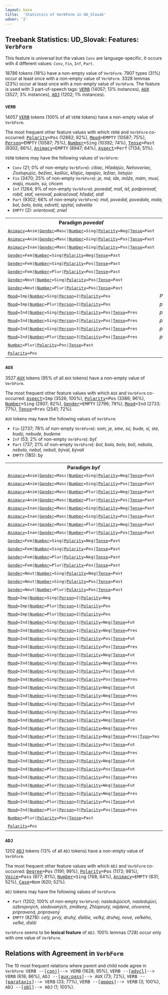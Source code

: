 ```yaml
---
layout: base
title:  'Statistics of VerbForm in UD_Slovak'
udver: '2'
---
```


## Treebank Statistics: UD_Slovak: Features: `VerbForm`

This feature is universal but the values `Conv` are language-specific.
It occurs with 4 different values: `Conv`, `Fin`, `Inf`, `Part`.

18786 tokens (18%) have a non-empty value of `VerbForm`.
7907 types (31%) occur at least once with a non-empty value of `VerbForm`.
3328 lemmas (23%) occur at least once with a non-empty value of `VerbForm`.
The feature is used with 3 part-of-speech tags: <tt><a href="sk-pos-VERB.html">VERB</a></tt> (14057; 13% instances), <tt><a href="sk-pos-AUX.html">AUX</a></tt> (3527; 3% instances), <tt><a href="sk-pos-ADJ.html">ADJ</a></tt> (1202; 1% instances).

### `VERB`

14057 <tt><a href="sk-pos-VERB.html">VERB</a></tt> tokens (100% of all `VERB` tokens) have a non-empty value of `VerbForm`.

The most frequent other feature values with which `VERB` and `VerbForm` co-occurred: <tt><a href="sk-feat-Polarity.html">Polarity</a></tt><tt>=Pos</tt> (12882; 92%), <tt><a href="sk-feat-Mood.html">Mood</a></tt><tt>=EMPTY</tt> (10587; 75%), <tt><a href="sk-feat-Person.html">Person</a></tt><tt>=EMPTY</tt> (10587; 75%), <tt><a href="sk-feat-Number.html">Number</a></tt><tt>=Sing</tt> (10392; 74%), <tt><a href="sk-feat-Tense.html">Tense</a></tt><tt>=Past</tt> (9302; 66%), <tt><a href="sk-feat-Animacy.html">Animacy</a></tt><tt>=EMPTY</tt> (8947; 64%), <tt><a href="sk-feat-Aspect.html">Aspect</a></tt><tt>=Perf</tt> (7134; 51%).

`VERB` tokens may have the following values of `VerbForm`:

* `Conv` (21; 0% of non-empty `VerbForm`): <em>cítiac, Hľadajúc, Nehovoriac, Zostupujúc, bežiac, kašlúc, kľajúc, lapajúc, ležiac, listujúc</em>
* `Fin` (3470; 25% of non-empty `VerbForm`): <em>je, má, ide, môže, mám, musí, majú, musím, sú, chcem</em>
* `Inf` (1264; 9% of non-empty `VerbForm`): <em>povedať, mať, ísť, podporovať, robiť, stať, venovať, pokračovať, hľadať, stáť</em>
* `Part` (9302; 66% of non-empty `VerbForm`): <em>mal, povedal, povedala, mala, bol, bolo, bola, odvetil, spýtal, odvetila</em>
* `EMPTY` (2): <em>orientovať, znieť</em>

<table>
  <tr><th>Paradigm <i>povedať</i></th><th><tt>Fin</tt></th><th><tt>Inf</tt></th><th><tt>Part</tt></th><th><tt>Conv</tt></th></tr>
  <tr><td><tt><tt><a href="sk-feat-Animacy.html">Animacy</a></tt><tt>=Anim</tt>|<tt><a href="sk-feat-Gender.html">Gender</a></tt><tt>=Masc</tt>|<tt><a href="sk-feat-Number.html">Number</a></tt><tt>=Sing</tt>|<tt><a href="sk-feat-Polarity.html">Polarity</a></tt><tt>=Neg</tt>|<tt><a href="sk-feat-Tense.html">Tense</a></tt><tt>=Past</tt></tt></td><td></td><td></td><td><em>nepovedal</em></td><td></td></tr>
  <tr><td><tt><tt><a href="sk-feat-Animacy.html">Animacy</a></tt><tt>=Anim</tt>|<tt><a href="sk-feat-Gender.html">Gender</a></tt><tt>=Masc</tt>|<tt><a href="sk-feat-Number.html">Number</a></tt><tt>=Sing</tt>|<tt><a href="sk-feat-Polarity.html">Polarity</a></tt><tt>=Pos</tt>|<tt><a href="sk-feat-Tense.html">Tense</a></tt><tt>=Past</tt></tt></td><td></td><td></td><td><em>povedal</em></td><td></td></tr>
  <tr><td><tt><tt><a href="sk-feat-Animacy.html">Animacy</a></tt><tt>=Inan</tt>|<tt><a href="sk-feat-Gender.html">Gender</a></tt><tt>=Masc</tt>|<tt><a href="sk-feat-Number.html">Number</a></tt><tt>=Sing</tt>|<tt><a href="sk-feat-Polarity.html">Polarity</a></tt><tt>=Pos</tt>|<tt><a href="sk-feat-Tense.html">Tense</a></tt><tt>=Past</tt></tt></td><td></td><td></td><td><em>povedal</em></td><td></td></tr>
  <tr><td><tt><tt><a href="sk-feat-Gender.html">Gender</a></tt><tt>=Fem</tt>|<tt><a href="sk-feat-Number.html">Number</a></tt><tt>=Sing</tt>|<tt><a href="sk-feat-Polarity.html">Polarity</a></tt><tt>=Neg</tt>|<tt><a href="sk-feat-Tense.html">Tense</a></tt><tt>=Past</tt></tt></td><td></td><td></td><td><em>nepovedala</em></td><td></td></tr>
  <tr><td><tt><tt><a href="sk-feat-Gender.html">Gender</a></tt><tt>=Fem</tt>|<tt><a href="sk-feat-Number.html">Number</a></tt><tt>=Sing</tt>|<tt><a href="sk-feat-Polarity.html">Polarity</a></tt><tt>=Pos</tt>|<tt><a href="sk-feat-Tense.html">Tense</a></tt><tt>=Past</tt></tt></td><td></td><td></td><td><em>povedala</em></td><td></td></tr>
  <tr><td><tt><tt><a href="sk-feat-Gender.html">Gender</a></tt><tt>=Fem</tt>|<tt><a href="sk-feat-Number.html">Number</a></tt><tt>=Plur</tt>|<tt><a href="sk-feat-Polarity.html">Polarity</a></tt><tt>=Pos</tt>|<tt><a href="sk-feat-Tense.html">Tense</a></tt><tt>=Past</tt></tt></td><td></td><td></td><td><em>povedali</em></td><td></td></tr>
  <tr><td><tt><tt><a href="sk-feat-Gender.html">Gender</a></tt><tt>=Neut</tt>|<tt><a href="sk-feat-Number.html">Number</a></tt><tt>=Sing</tt>|<tt><a href="sk-feat-Polarity.html">Polarity</a></tt><tt>=Pos</tt>|<tt><a href="sk-feat-Tense.html">Tense</a></tt><tt>=Past</tt></tt></td><td></td><td></td><td><em>povedalo</em></td><td></td></tr>
  <tr><td><tt><tt><a href="sk-feat-Gender.html">Gender</a></tt><tt>=Neut</tt>|<tt><a href="sk-feat-Number.html">Number</a></tt><tt>=Plur</tt>|<tt><a href="sk-feat-Polarity.html">Polarity</a></tt><tt>=Pos</tt>|<tt><a href="sk-feat-Tense.html">Tense</a></tt><tt>=Past</tt></tt></td><td></td><td></td><td><em>povedali</em></td><td></td></tr>
  <tr><td><tt><tt><a href="sk-feat-Mood.html">Mood</a></tt><tt>=Imp</tt>|<tt><a href="sk-feat-Number.html">Number</a></tt><tt>=Sing</tt>|<tt><a href="sk-feat-Person.html">Person</a></tt><tt>=2</tt>|<tt><a href="sk-feat-Polarity.html">Polarity</a></tt><tt>=Pos</tt></tt></td><td><em>Povedzže</em></td><td></td><td></td><td></td></tr>
  <tr><td><tt><tt><a href="sk-feat-Mood.html">Mood</a></tt><tt>=Imp</tt>|<tt><a href="sk-feat-Number.html">Number</a></tt><tt>=Plur</tt>|<tt><a href="sk-feat-Person.html">Person</a></tt><tt>=2</tt>|<tt><a href="sk-feat-Polarity.html">Polarity</a></tt><tt>=Pos</tt></tt></td><td><em>povedzte</em></td><td></td><td></td><td></td></tr>
  <tr><td><tt><tt><a href="sk-feat-Mood.html">Mood</a></tt><tt>=Ind</tt>|<tt><a href="sk-feat-Number.html">Number</a></tt><tt>=Sing</tt>|<tt><a href="sk-feat-Person.html">Person</a></tt><tt>=1</tt>|<tt><a href="sk-feat-Polarity.html">Polarity</a></tt><tt>=Pos</tt>|<tt><a href="sk-feat-Tense.html">Tense</a></tt><tt>=Pres</tt></tt></td><td><em>poviem</em></td><td></td><td></td><td></td></tr>
  <tr><td><tt><tt><a href="sk-feat-Mood.html">Mood</a></tt><tt>=Ind</tt>|<tt><a href="sk-feat-Number.html">Number</a></tt><tt>=Sing</tt>|<tt><a href="sk-feat-Person.html">Person</a></tt><tt>=2</tt>|<tt><a href="sk-feat-Polarity.html">Polarity</a></tt><tt>=Pos</tt>|<tt><a href="sk-feat-Tense.html">Tense</a></tt><tt>=Pres</tt></tt></td><td><em>povieš</em></td><td></td><td></td><td></td></tr>
  <tr><td><tt><tt><a href="sk-feat-Mood.html">Mood</a></tt><tt>=Ind</tt>|<tt><a href="sk-feat-Number.html">Number</a></tt><tt>=Sing</tt>|<tt><a href="sk-feat-Person.html">Person</a></tt><tt>=3</tt>|<tt><a href="sk-feat-Polarity.html">Polarity</a></tt><tt>=Pos</tt>|<tt><a href="sk-feat-Tense.html">Tense</a></tt><tt>=Pres</tt></tt></td><td><em>povie</em></td><td></td><td></td><td></td></tr>
  <tr><td><tt><tt><a href="sk-feat-Mood.html">Mood</a></tt><tt>=Ind</tt>|<tt><a href="sk-feat-Number.html">Number</a></tt><tt>=Plur</tt>|<tt><a href="sk-feat-Person.html">Person</a></tt><tt>=3</tt>|<tt><a href="sk-feat-Polarity.html">Polarity</a></tt><tt>=Pos</tt>|<tt><a href="sk-feat-Tense.html">Tense</a></tt><tt>=Pres</tt></tt></td><td><em>povedia</em></td><td></td><td></td><td></td></tr>
  <tr><td><tt><tt><a href="sk-feat-Number.html">Number</a></tt><tt>=Plur</tt>|<tt><a href="sk-feat-Polarity.html">Polarity</a></tt><tt>=Pos</tt>|<tt><a href="sk-feat-Tense.html">Tense</a></tt><tt>=Past</tt></tt></td><td></td><td></td><td><em>povedali</em></td><td></td></tr>
  <tr><td><tt><tt><a href="sk-feat-Polarity.html">Polarity</a></tt><tt>=Pos</tt></tt></td><td></td><td><em>povedať</em></td><td></td><td><em>povediac</em></td></tr>
</table>

### `AUX`

3527 <tt><a href="sk-pos-AUX.html">AUX</a></tt> tokens (95% of all `AUX` tokens) have a non-empty value of `VerbForm`.

The most frequent other feature values with which `AUX` and `VerbForm` co-occurred: <tt><a href="sk-feat-Aspect.html">Aspect</a></tt><tt>=Imp</tt> (3526; 100%), <tt><a href="sk-feat-Polarity.html">Polarity</a></tt><tt>=Pos</tt> (3386; 96%), <tt><a href="sk-feat-Number.html">Number</a></tt><tt>=Sing</tt> (2907; 82%), <tt><a href="sk-feat-Gender.html">Gender</a></tt><tt>=EMPTY</tt> (2796; 79%), <tt><a href="sk-feat-Mood.html">Mood</a></tt><tt>=Ind</tt> (2733; 77%), <tt><a href="sk-feat-Tense.html">Tense</a></tt><tt>=Pres</tt> (2541; 72%).

`AUX` tokens may have the following values of `VerbForm`:

* `Fin` (2737; 78% of non-empty `VerbForm`): <em>som, je, sme, sú, bude, si, ste, budú, nebude, budeme</em>
* `Inf` (53; 2% of non-empty `VerbForm`): <em>byť</em>
* `Part` (737; 21% of non-empty `VerbForm`): <em>bol, bola, bolo, boli, nebola, nebolo, nebol, neboli, býval, bývali</em>
* `EMPTY` (185): <em>by</em>

<table>
  <tr><th>Paradigm <i>byť</i></th><th><tt>Fin</tt></th><th><tt>Inf</tt></th><th><tt>Part</tt></th></tr>
  <tr><td><tt><tt><a href="sk-feat-Animacy.html">Animacy</a></tt><tt>=Anim</tt>|<tt><a href="sk-feat-Gender.html">Gender</a></tt><tt>=Masc</tt>|<tt><a href="sk-feat-Number.html">Number</a></tt><tt>=Sing</tt>|<tt><a href="sk-feat-Polarity.html">Polarity</a></tt><tt>=Neg</tt>|<tt><a href="sk-feat-Tense.html">Tense</a></tt><tt>=Past</tt></tt></td><td></td><td></td><td><em>nebol</em></td></tr>
  <tr><td><tt><tt><a href="sk-feat-Animacy.html">Animacy</a></tt><tt>=Anim</tt>|<tt><a href="sk-feat-Gender.html">Gender</a></tt><tt>=Masc</tt>|<tt><a href="sk-feat-Number.html">Number</a></tt><tt>=Sing</tt>|<tt><a href="sk-feat-Polarity.html">Polarity</a></tt><tt>=Pos</tt>|<tt><a href="sk-feat-Tense.html">Tense</a></tt><tt>=Past</tt></tt></td><td></td><td></td><td><em>bol</em></td></tr>
  <tr><td><tt><tt><a href="sk-feat-Animacy.html">Animacy</a></tt><tt>=Anim</tt>|<tt><a href="sk-feat-Gender.html">Gender</a></tt><tt>=Masc</tt>|<tt><a href="sk-feat-Number.html">Number</a></tt><tt>=Plur</tt>|<tt><a href="sk-feat-Polarity.html">Polarity</a></tt><tt>=Neg</tt>|<tt><a href="sk-feat-Tense.html">Tense</a></tt><tt>=Past</tt></tt></td><td></td><td></td><td><em>neboli</em></td></tr>
  <tr><td><tt><tt><a href="sk-feat-Animacy.html">Animacy</a></tt><tt>=Anim</tt>|<tt><a href="sk-feat-Gender.html">Gender</a></tt><tt>=Masc</tt>|<tt><a href="sk-feat-Number.html">Number</a></tt><tt>=Plur</tt>|<tt><a href="sk-feat-Polarity.html">Polarity</a></tt><tt>=Pos</tt>|<tt><a href="sk-feat-Tense.html">Tense</a></tt><tt>=Past</tt></tt></td><td></td><td></td><td><em>boli</em></td></tr>
  <tr><td><tt><tt><a href="sk-feat-Animacy.html">Animacy</a></tt><tt>=Inan</tt>|<tt><a href="sk-feat-Gender.html">Gender</a></tt><tt>=Masc</tt>|<tt><a href="sk-feat-Number.html">Number</a></tt><tt>=Sing</tt>|<tt><a href="sk-feat-Polarity.html">Polarity</a></tt><tt>=Neg</tt>|<tt><a href="sk-feat-Tense.html">Tense</a></tt><tt>=Past</tt></tt></td><td></td><td></td><td><em>nebol</em></td></tr>
  <tr><td><tt><tt><a href="sk-feat-Animacy.html">Animacy</a></tt><tt>=Inan</tt>|<tt><a href="sk-feat-Gender.html">Gender</a></tt><tt>=Masc</tt>|<tt><a href="sk-feat-Number.html">Number</a></tt><tt>=Sing</tt>|<tt><a href="sk-feat-Polarity.html">Polarity</a></tt><tt>=Pos</tt>|<tt><a href="sk-feat-Tense.html">Tense</a></tt><tt>=Past</tt></tt></td><td></td><td></td><td><em>bol</em></td></tr>
  <tr><td><tt><tt><a href="sk-feat-Animacy.html">Animacy</a></tt><tt>=Inan</tt>|<tt><a href="sk-feat-Gender.html">Gender</a></tt><tt>=Masc</tt>|<tt><a href="sk-feat-Number.html">Number</a></tt><tt>=Plur</tt>|<tt><a href="sk-feat-Polarity.html">Polarity</a></tt><tt>=Neg</tt>|<tt><a href="sk-feat-Tense.html">Tense</a></tt><tt>=Past</tt></tt></td><td></td><td></td><td><em>neboli</em></td></tr>
  <tr><td><tt><tt><a href="sk-feat-Animacy.html">Animacy</a></tt><tt>=Inan</tt>|<tt><a href="sk-feat-Gender.html">Gender</a></tt><tt>=Masc</tt>|<tt><a href="sk-feat-Number.html">Number</a></tt><tt>=Plur</tt>|<tt><a href="sk-feat-Polarity.html">Polarity</a></tt><tt>=Pos</tt>|<tt><a href="sk-feat-Tense.html">Tense</a></tt><tt>=Past</tt></tt></td><td></td><td></td><td><em>boli</em></td></tr>
  <tr><td><tt><tt><a href="sk-feat-Gender.html">Gender</a></tt><tt>=Fem</tt>|<tt><a href="sk-feat-Number.html">Number</a></tt><tt>=Sing</tt>|<tt><a href="sk-feat-Polarity.html">Polarity</a></tt><tt>=Neg</tt>|<tt><a href="sk-feat-Tense.html">Tense</a></tt><tt>=Past</tt></tt></td><td></td><td></td><td><em>nebola</em></td></tr>
  <tr><td><tt><tt><a href="sk-feat-Gender.html">Gender</a></tt><tt>=Fem</tt>|<tt><a href="sk-feat-Number.html">Number</a></tt><tt>=Sing</tt>|<tt><a href="sk-feat-Polarity.html">Polarity</a></tt><tt>=Pos</tt>|<tt><a href="sk-feat-Tense.html">Tense</a></tt><tt>=Past</tt></tt></td><td></td><td></td><td><em>bola</em></td></tr>
  <tr><td><tt><tt><a href="sk-feat-Gender.html">Gender</a></tt><tt>=Fem</tt>|<tt><a href="sk-feat-Number.html">Number</a></tt><tt>=Plur</tt>|<tt><a href="sk-feat-Polarity.html">Polarity</a></tt><tt>=Neg</tt>|<tt><a href="sk-feat-Tense.html">Tense</a></tt><tt>=Past</tt></tt></td><td></td><td></td><td><em>neboli</em></td></tr>
  <tr><td><tt><tt><a href="sk-feat-Gender.html">Gender</a></tt><tt>=Fem</tt>|<tt><a href="sk-feat-Number.html">Number</a></tt><tt>=Plur</tt>|<tt><a href="sk-feat-Polarity.html">Polarity</a></tt><tt>=Pos</tt>|<tt><a href="sk-feat-Tense.html">Tense</a></tt><tt>=Past</tt></tt></td><td></td><td></td><td><em>boli</em></td></tr>
  <tr><td><tt><tt><a href="sk-feat-Gender.html">Gender</a></tt><tt>=Neut</tt>|<tt><a href="sk-feat-Number.html">Number</a></tt><tt>=Sing</tt>|<tt><a href="sk-feat-Polarity.html">Polarity</a></tt><tt>=Neg</tt>|<tt><a href="sk-feat-Tense.html">Tense</a></tt><tt>=Past</tt></tt></td><td></td><td></td><td><em>nebolo</em></td></tr>
  <tr><td><tt><tt><a href="sk-feat-Gender.html">Gender</a></tt><tt>=Neut</tt>|<tt><a href="sk-feat-Number.html">Number</a></tt><tt>=Sing</tt>|<tt><a href="sk-feat-Polarity.html">Polarity</a></tt><tt>=Pos</tt>|<tt><a href="sk-feat-Tense.html">Tense</a></tt><tt>=Past</tt></tt></td><td></td><td></td><td><em>bolo</em></td></tr>
  <tr><td><tt><tt><a href="sk-feat-Gender.html">Gender</a></tt><tt>=Neut</tt>|<tt><a href="sk-feat-Number.html">Number</a></tt><tt>=Plur</tt>|<tt><a href="sk-feat-Polarity.html">Polarity</a></tt><tt>=Pos</tt>|<tt><a href="sk-feat-Tense.html">Tense</a></tt><tt>=Past</tt></tt></td><td></td><td></td><td><em>boli</em></td></tr>
  <tr><td><tt><tt><a href="sk-feat-Mood.html">Mood</a></tt><tt>=Imp</tt>|<tt><a href="sk-feat-Number.html">Number</a></tt><tt>=Sing</tt>|<tt><a href="sk-feat-Person.html">Person</a></tt><tt>=2</tt>|<tt><a href="sk-feat-Polarity.html">Polarity</a></tt><tt>=Neg</tt></tt></td><td><em>Nebuď</em></td><td></td><td></td></tr>
  <tr><td><tt><tt><a href="sk-feat-Mood.html">Mood</a></tt><tt>=Imp</tt>|<tt><a href="sk-feat-Number.html">Number</a></tt><tt>=Plur</tt>|<tt><a href="sk-feat-Person.html">Person</a></tt><tt>=1</tt>|<tt><a href="sk-feat-Polarity.html">Polarity</a></tt><tt>=Pos</tt></tt></td><td><em>Buďme</em></td><td></td><td></td></tr>
  <tr><td><tt><tt><a href="sk-feat-Mood.html">Mood</a></tt><tt>=Imp</tt>|<tt><a href="sk-feat-Number.html">Number</a></tt><tt>=Plur</tt>|<tt><a href="sk-feat-Person.html">Person</a></tt><tt>=2</tt>|<tt><a href="sk-feat-Polarity.html">Polarity</a></tt><tt>=Pos</tt></tt></td><td><em>buďte</em></td><td></td><td></td></tr>
  <tr><td><tt><tt><a href="sk-feat-Mood.html">Mood</a></tt><tt>=Ind</tt>|<tt><a href="sk-feat-Number.html">Number</a></tt><tt>=Sing</tt>|<tt><a href="sk-feat-Person.html">Person</a></tt><tt>=1</tt>|<tt><a href="sk-feat-Polarity.html">Polarity</a></tt><tt>=Neg</tt>|<tt><a href="sk-feat-Tense.html">Tense</a></tt><tt>=Fut</tt></tt></td><td><em>nebudem</em></td><td></td><td></td></tr>
  <tr><td><tt><tt><a href="sk-feat-Mood.html">Mood</a></tt><tt>=Ind</tt>|<tt><a href="sk-feat-Number.html">Number</a></tt><tt>=Sing</tt>|<tt><a href="sk-feat-Person.html">Person</a></tt><tt>=1</tt>|<tt><a href="sk-feat-Polarity.html">Polarity</a></tt><tt>=Neg</tt>|<tt><a href="sk-feat-Tense.html">Tense</a></tt><tt>=Pres</tt></tt></td><td><em>som</em></td><td></td><td></td></tr>
  <tr><td><tt><tt><a href="sk-feat-Mood.html">Mood</a></tt><tt>=Ind</tt>|<tt><a href="sk-feat-Number.html">Number</a></tt><tt>=Sing</tt>|<tt><a href="sk-feat-Person.html">Person</a></tt><tt>=1</tt>|<tt><a href="sk-feat-Polarity.html">Polarity</a></tt><tt>=Pos</tt>|<tt><a href="sk-feat-Tense.html">Tense</a></tt><tt>=Fut</tt></tt></td><td><em>budem</em></td><td></td><td></td></tr>
  <tr><td><tt><tt><a href="sk-feat-Mood.html">Mood</a></tt><tt>=Ind</tt>|<tt><a href="sk-feat-Number.html">Number</a></tt><tt>=Sing</tt>|<tt><a href="sk-feat-Person.html">Person</a></tt><tt>=1</tt>|<tt><a href="sk-feat-Polarity.html">Polarity</a></tt><tt>=Pos</tt>|<tt><a href="sk-feat-Tense.html">Tense</a></tt><tt>=Pres</tt></tt></td><td><em>som</em></td><td></td><td></td></tr>
  <tr><td><tt><tt><a href="sk-feat-Mood.html">Mood</a></tt><tt>=Ind</tt>|<tt><a href="sk-feat-Number.html">Number</a></tt><tt>=Sing</tt>|<tt><a href="sk-feat-Person.html">Person</a></tt><tt>=2</tt>|<tt><a href="sk-feat-Polarity.html">Polarity</a></tt><tt>=Neg</tt>|<tt><a href="sk-feat-Tense.html">Tense</a></tt><tt>=Fut</tt></tt></td><td><em>nebudeš</em></td><td></td><td></td></tr>
  <tr><td><tt><tt><a href="sk-feat-Mood.html">Mood</a></tt><tt>=Ind</tt>|<tt><a href="sk-feat-Number.html">Number</a></tt><tt>=Sing</tt>|<tt><a href="sk-feat-Person.html">Person</a></tt><tt>=2</tt>|<tt><a href="sk-feat-Polarity.html">Polarity</a></tt><tt>=Neg</tt>|<tt><a href="sk-feat-Tense.html">Tense</a></tt><tt>=Pres</tt></tt></td><td><em>si</em></td><td></td><td></td></tr>
  <tr><td><tt><tt><a href="sk-feat-Mood.html">Mood</a></tt><tt>=Ind</tt>|<tt><a href="sk-feat-Number.html">Number</a></tt><tt>=Sing</tt>|<tt><a href="sk-feat-Person.html">Person</a></tt><tt>=2</tt>|<tt><a href="sk-feat-Polarity.html">Polarity</a></tt><tt>=Pos</tt>|<tt><a href="sk-feat-Tense.html">Tense</a></tt><tt>=Fut</tt></tt></td><td><em>budeš</em></td><td></td><td></td></tr>
  <tr><td><tt><tt><a href="sk-feat-Mood.html">Mood</a></tt><tt>=Ind</tt>|<tt><a href="sk-feat-Number.html">Number</a></tt><tt>=Sing</tt>|<tt><a href="sk-feat-Person.html">Person</a></tt><tt>=2</tt>|<tt><a href="sk-feat-Polarity.html">Polarity</a></tt><tt>=Pos</tt>|<tt><a href="sk-feat-Tense.html">Tense</a></tt><tt>=Pres</tt></tt></td><td><em>si</em></td><td></td><td></td></tr>
  <tr><td><tt><tt><a href="sk-feat-Mood.html">Mood</a></tt><tt>=Ind</tt>|<tt><a href="sk-feat-Number.html">Number</a></tt><tt>=Sing</tt>|<tt><a href="sk-feat-Person.html">Person</a></tt><tt>=3</tt>|<tt><a href="sk-feat-Polarity.html">Polarity</a></tt><tt>=Neg</tt>|<tt><a href="sk-feat-Tense.html">Tense</a></tt><tt>=Fut</tt></tt></td><td><em>nebude</em></td><td></td><td></td></tr>
  <tr><td><tt><tt><a href="sk-feat-Mood.html">Mood</a></tt><tt>=Ind</tt>|<tt><a href="sk-feat-Number.html">Number</a></tt><tt>=Sing</tt>|<tt><a href="sk-feat-Person.html">Person</a></tt><tt>=3</tt>|<tt><a href="sk-feat-Polarity.html">Polarity</a></tt><tt>=Neg</tt>|<tt><a href="sk-feat-Tense.html">Tense</a></tt><tt>=Pres</tt></tt></td><td><em>je</em></td><td></td><td></td></tr>
  <tr><td><tt><tt><a href="sk-feat-Mood.html">Mood</a></tt><tt>=Ind</tt>|<tt><a href="sk-feat-Number.html">Number</a></tt><tt>=Sing</tt>|<tt><a href="sk-feat-Person.html">Person</a></tt><tt>=3</tt>|<tt><a href="sk-feat-Polarity.html">Polarity</a></tt><tt>=Pos</tt>|<tt><a href="sk-feat-Tense.html">Tense</a></tt><tt>=Fut</tt></tt></td><td><em>bude</em></td><td></td><td></td></tr>
  <tr><td><tt><tt><a href="sk-feat-Mood.html">Mood</a></tt><tt>=Ind</tt>|<tt><a href="sk-feat-Number.html">Number</a></tt><tt>=Sing</tt>|<tt><a href="sk-feat-Person.html">Person</a></tt><tt>=3</tt>|<tt><a href="sk-feat-Polarity.html">Polarity</a></tt><tt>=Pos</tt>|<tt><a href="sk-feat-Tense.html">Tense</a></tt><tt>=Pres</tt></tt></td><td><em>je</em></td><td></td><td></td></tr>
  <tr><td><tt><tt><a href="sk-feat-Mood.html">Mood</a></tt><tt>=Ind</tt>|<tt><a href="sk-feat-Number.html">Number</a></tt><tt>=Plur</tt>|<tt><a href="sk-feat-Person.html">Person</a></tt><tt>=1</tt>|<tt><a href="sk-feat-Polarity.html">Polarity</a></tt><tt>=Neg</tt>|<tt><a href="sk-feat-Tense.html">Tense</a></tt><tt>=Fut</tt></tt></td><td><em>nebudeme</em></td><td></td><td></td></tr>
  <tr><td><tt><tt><a href="sk-feat-Mood.html">Mood</a></tt><tt>=Ind</tt>|<tt><a href="sk-feat-Number.html">Number</a></tt><tt>=Plur</tt>|<tt><a href="sk-feat-Person.html">Person</a></tt><tt>=1</tt>|<tt><a href="sk-feat-Polarity.html">Polarity</a></tt><tt>=Neg</tt>|<tt><a href="sk-feat-Tense.html">Tense</a></tt><tt>=Pres</tt></tt></td><td><em>sme</em></td><td></td><td></td></tr>
  <tr><td><tt><tt><a href="sk-feat-Mood.html">Mood</a></tt><tt>=Ind</tt>|<tt><a href="sk-feat-Number.html">Number</a></tt><tt>=Plur</tt>|<tt><a href="sk-feat-Person.html">Person</a></tt><tt>=1</tt>|<tt><a href="sk-feat-Polarity.html">Polarity</a></tt><tt>=Neg</tt>|<tt><a href="sk-feat-Tense.html">Tense</a></tt><tt>=Pres</tt>|<tt><a href="sk-feat-Typo.html">Typo</a></tt><tt>=Yes</tt></tt></td><td><em>niesme</em></td><td></td><td></td></tr>
  <tr><td><tt><tt><a href="sk-feat-Mood.html">Mood</a></tt><tt>=Ind</tt>|<tt><a href="sk-feat-Number.html">Number</a></tt><tt>=Plur</tt>|<tt><a href="sk-feat-Person.html">Person</a></tt><tt>=1</tt>|<tt><a href="sk-feat-Polarity.html">Polarity</a></tt><tt>=Pos</tt>|<tt><a href="sk-feat-Tense.html">Tense</a></tt><tt>=Fut</tt></tt></td><td><em>budeme</em></td><td></td><td></td></tr>
  <tr><td><tt><tt><a href="sk-feat-Mood.html">Mood</a></tt><tt>=Ind</tt>|<tt><a href="sk-feat-Number.html">Number</a></tt><tt>=Plur</tt>|<tt><a href="sk-feat-Person.html">Person</a></tt><tt>=1</tt>|<tt><a href="sk-feat-Polarity.html">Polarity</a></tt><tt>=Pos</tt>|<tt><a href="sk-feat-Tense.html">Tense</a></tt><tt>=Pres</tt></tt></td><td><em>sme</em></td><td></td><td></td></tr>
  <tr><td><tt><tt><a href="sk-feat-Mood.html">Mood</a></tt><tt>=Ind</tt>|<tt><a href="sk-feat-Number.html">Number</a></tt><tt>=Plur</tt>|<tt><a href="sk-feat-Person.html">Person</a></tt><tt>=2</tt>|<tt><a href="sk-feat-Polarity.html">Polarity</a></tt><tt>=Neg</tt>|<tt><a href="sk-feat-Tense.html">Tense</a></tt><tt>=Fut</tt></tt></td><td><em>Nebudete</em></td><td></td><td></td></tr>
  <tr><td><tt><tt><a href="sk-feat-Mood.html">Mood</a></tt><tt>=Ind</tt>|<tt><a href="sk-feat-Number.html">Number</a></tt><tt>=Plur</tt>|<tt><a href="sk-feat-Person.html">Person</a></tt><tt>=2</tt>|<tt><a href="sk-feat-Polarity.html">Polarity</a></tt><tt>=Pos</tt>|<tt><a href="sk-feat-Tense.html">Tense</a></tt><tt>=Fut</tt></tt></td><td><em>budete</em></td><td></td><td></td></tr>
  <tr><td><tt><tt><a href="sk-feat-Mood.html">Mood</a></tt><tt>=Ind</tt>|<tt><a href="sk-feat-Number.html">Number</a></tt><tt>=Plur</tt>|<tt><a href="sk-feat-Person.html">Person</a></tt><tt>=2</tt>|<tt><a href="sk-feat-Polarity.html">Polarity</a></tt><tt>=Pos</tt>|<tt><a href="sk-feat-Tense.html">Tense</a></tt><tt>=Pres</tt></tt></td><td><em>ste</em></td><td></td><td></td></tr>
  <tr><td><tt><tt><a href="sk-feat-Mood.html">Mood</a></tt><tt>=Ind</tt>|<tt><a href="sk-feat-Number.html">Number</a></tt><tt>=Plur</tt>|<tt><a href="sk-feat-Person.html">Person</a></tt><tt>=3</tt>|<tt><a href="sk-feat-Polarity.html">Polarity</a></tt><tt>=Neg</tt>|<tt><a href="sk-feat-Tense.html">Tense</a></tt><tt>=Fut</tt></tt></td><td><em>nebudú</em></td><td></td><td></td></tr>
  <tr><td><tt><tt><a href="sk-feat-Mood.html">Mood</a></tt><tt>=Ind</tt>|<tt><a href="sk-feat-Number.html">Number</a></tt><tt>=Plur</tt>|<tt><a href="sk-feat-Person.html">Person</a></tt><tt>=3</tt>|<tt><a href="sk-feat-Polarity.html">Polarity</a></tt><tt>=Neg</tt>|<tt><a href="sk-feat-Tense.html">Tense</a></tt><tt>=Pres</tt></tt></td><td><em>sú</em></td><td></td><td></td></tr>
  <tr><td><tt><tt><a href="sk-feat-Mood.html">Mood</a></tt><tt>=Ind</tt>|<tt><a href="sk-feat-Number.html">Number</a></tt><tt>=Plur</tt>|<tt><a href="sk-feat-Person.html">Person</a></tt><tt>=3</tt>|<tt><a href="sk-feat-Polarity.html">Polarity</a></tt><tt>=Pos</tt>|<tt><a href="sk-feat-Tense.html">Tense</a></tt><tt>=Fut</tt></tt></td><td><em>budú</em></td><td></td><td></td></tr>
  <tr><td><tt><tt><a href="sk-feat-Mood.html">Mood</a></tt><tt>=Ind</tt>|<tt><a href="sk-feat-Number.html">Number</a></tt><tt>=Plur</tt>|<tt><a href="sk-feat-Person.html">Person</a></tt><tt>=3</tt>|<tt><a href="sk-feat-Polarity.html">Polarity</a></tt><tt>=Pos</tt>|<tt><a href="sk-feat-Tense.html">Tense</a></tt><tt>=Pres</tt></tt></td><td><em>sú</em></td><td></td><td></td></tr>
  <tr><td><tt><tt><a href="sk-feat-Number.html">Number</a></tt><tt>=Plur</tt>|<tt><a href="sk-feat-Polarity.html">Polarity</a></tt><tt>=Pos</tt>|<tt><a href="sk-feat-Tense.html">Tense</a></tt><tt>=Past</tt></tt></td><td></td><td></td><td><em>boli</em></td></tr>
  <tr><td><tt><tt><a href="sk-feat-Polarity.html">Polarity</a></tt><tt>=Pos</tt></tt></td><td></td><td><em>byť</em></td><td></td></tr>
</table>

### `ADJ`

1202 <tt><a href="sk-pos-ADJ.html">ADJ</a></tt> tokens (13% of all `ADJ` tokens) have a non-empty value of `VerbForm`.

The most frequent other feature values with which `ADJ` and `VerbForm` co-occurred: <tt><a href="sk-feat-Degree.html">Degree</a></tt><tt>=Pos</tt> (1191; 99%), <tt><a href="sk-feat-Polarity.html">Polarity</a></tt><tt>=Pos</tt> (1172; 98%), <tt><a href="sk-feat-Voice.html">Voice</a></tt><tt>=Pass</tt> (977; 81%), <tt><a href="sk-feat-Number.html">Number</a></tt><tt>=Sing</tt> (768; 64%), <tt><a href="sk-feat-Animacy.html">Animacy</a></tt><tt>=EMPTY</tt> (631; 52%), <tt><a href="sk-feat-Case.html">Case</a></tt><tt>=Nom</tt> (620; 52%).

`ADJ` tokens may have the following values of `VerbForm`:

* `Part` (1202; 100% of non-empty `VerbForm`): <em>nasledujúcich, nasledujúci, ozbrojených, sledovaných, zmätený, Zhlúpnutý, nájdené, otvorené, pripravená, pripravený</em>
* `EMPTY` (8278): <em>celý, prvý, druhý, ďalšie, veľký, druhej, nové, veľkého, veľké, ďalší</em>

`VerbForm` seems to be **lexical feature** of `ADJ`. 100% lemmas (728) occur only with one value of `VerbForm`.

## Relations with Agreement in `VerbForm`

The 10 most frequent relations where parent and child node agree in `VerbForm`:
<tt>VERB --[<tt><a href="sk-dep-conj.html">conj</a></tt>]--> VERB</tt> (1628; 95%),
<tt>VERB --[<tt><a href="sk-dep-advcl.html">advcl</a></tt>]--> VERB</tt> (618; 86%),
<tt>ADJ --[<tt><a href="sk-dep-aux-pass.html">aux:pass</a></tt>]--> AUX</tt> (73; 72%),
<tt>VERB --[<tt><a href="sk-dep-parataxis.html">parataxis</a></tt>]--> VERB</tt> (33; 77%),
<tt>VERB --[<tt><a href="sk-dep-appos.html">appos</a></tt>]--> VERB</tt> (3; 100%),
<tt>ADJ --[<tt><a href="sk-dep-obl.html">obl</a></tt>]--> ADJ</tt> (1; 100%).

